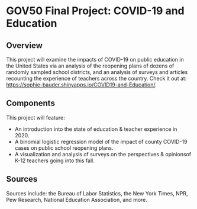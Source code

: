 # GOV50 Final Project: COVID-19 and Education

## Overview

This project will examine the impacts of COVID-19 on public education in the United States via an analysis of the reopening plans of dozens of randomly sampled school districts, and an analysis of surveys and articles recounting the experience of teachers across the country. Check it out at: https://sophie-bauder.shinyapps.io/COVID19-and-Education/.

## Components

This project will feature:
* An introduction into the state of education & teacher experience in 2020.
* A binomial logistic regression model of the impact of county COVID-19 cases on public school reopening plans.
* A visualization and analysis of surveys on the perspectives & opinionsof K-12 teachers going into this fall.

## Sources

Sources include: the Bureau of Labor Statistics, the New York Times, NPR, Pew Research, National Education Association, and more.
